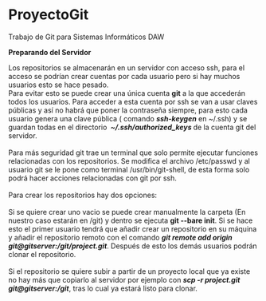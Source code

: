 # ProyectoGit
Trabajo de Git para Sistemas Informáticos DAW

<b> Preparando del Servidor </b>

Los repositorios se almacenarán en un servidor con acceso ssh, para el acceso se podrían crear cuentas por cada usuario pero si hay muchos usuarios esto se hace pesado. <br>
Para evitar esto se puede crear una única cuenta <b>git</b> a la que accederán todos los usuarios. Para acceder a esta cuenta por ssh se van a usar claves públicas y así no habrá que poner la contraseña siempre, para esto cada usuario genera una clave pública ( comando <i><b>ssh-keygen</b></i> en ~/.ssh) y se guardan todas en el directorio <i><b> ~/.ssh/authorized_keys </b></i> de la cuenta git del servidor.
<br><br>
Para más seguridad git trae un terminal que solo permite ejecutar funciones relacionadas con los repositorios. Se modifica el archivo /etc/passwd y al usuario git se le pone como terminal /usr/bin/git-shell, de esta forma solo podrá hacer acciones relacionadas con git por ssh.
<br><br>
Para crear los repositorios hay dos opciones:
<br><br>
Si se quiere crear uno vacio se puede crear manualmente la carpeta (En nuestro caso estarán en  /git)  y dentro se ejecuta <b>git --bare init</b>. Si se hace esto el primer usuario  tendrá que añadir crear un repositorio en su máquina y añadir el repositorio remoto con el comando <b><i>git remote add origin git@gitserver:/git/project.git</i></b>. Después de esto los demás usuarios podrán clonar el repositorio.
<br><br>
Si el repositorio se quiere subir a partir de un proyecto local que ya existe no hay más que copiarlo al servidor por ejemplo con <b><i>scp -r project.git git@gitserver:/git</i></b>, tras lo cual ya estará listo para clonar.

